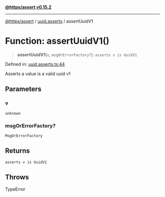 [**@httpx/assert v0.15.2**](../../README.md)

***

[@httpx/assert](../../README.md) / [uuid.asserts](../README.md) / assertUuidV1

# Function: assertUuidV1()

> **assertUuidV1**(`v`, `msgOrErrorFactory?`): `asserts v is UuidV1`

Defined in: [uuid.asserts.ts:44](https://github.com/belgattitude/httpx/blob/b6bd279cf69f2d17f3ec46e9618a31cb72744279/packages/assert/src/uuid.asserts.ts#L44)

Asserts a value is a valid uuid v1

## Parameters

### v

`unknown`

### msgOrErrorFactory?

`MsgOrErrorFactory`

## Returns

`asserts v is UuidV1`

## Throws

TypeError

